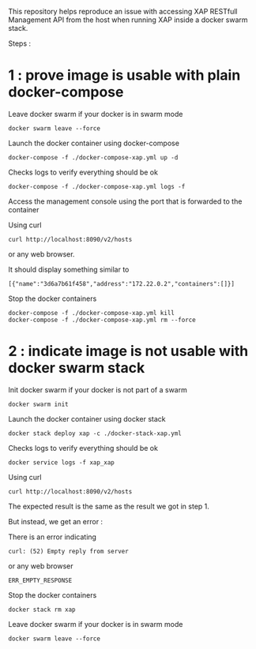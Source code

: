 This repository helps reproduce an issue with accessing XAP RESTfull Management API from the host when running XAP inside a docker swarm stack.

Steps :

# 1 : prove image is usable with plain docker-compose


Leave docker swarm if your docker is in swarm mode
```
docker swarm leave --force
```

Launch the docker container using docker-compose
```
docker-compose -f ./docker-compose-xap.yml up -d
```

Checks logs to verify everything should be ok
```
docker-compose -f ./docker-compose-xap.yml logs -f
```

Access the management console using the port that is forwarded to the container

Using curl
```
curl http://localhost:8090/v2/hosts
```
or any web browser.


It should display something similar to 

```
[{"name":"3d6a7b61f458","address":"172.22.0.2","containers":[]}]
```

Stop the docker containers
```
docker-compose -f ./docker-compose-xap.yml kill
docker-compose -f ./docker-compose-xap.yml rm --force
```

# 2 : indicate image is not usable with docker swarm stack

Init docker swarm if your docker is not part of a swarm
```
docker swarm init
```

Launch the docker container using docker stack
```
docker stack deploy xap -c ./docker-stack-xap.yml
```

Checks logs to verify everything should be ok
```
docker service logs -f xap_xap
```

Using curl
```
curl http://localhost:8090/v2/hosts
```

The expected result is the same as the result we got in step 1.

But instead, we get an error :

There is an error indicating
```
curl: (52) Empty reply from server
```

or any web browser
```
ERR_EMPTY_RESPONSE
```

Stop the docker containers
```
docker stack rm xap
```

Leave docker swarm if your docker is in swarm mode
```
docker swarm leave --force
```


